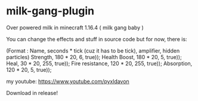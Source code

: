 # milk-gang-plugin
Over powered milk in minecraft 1.16.4 ( milk gang baby )

You can change the effects and stuff in source code
but for now, there is:

(Format : Name, seconds * tick (cuz it has to be tick), amplifier, hidden particles)
Strength, 180 * 20, 6, true));
Health Boost, 180 * 20, 5, true));
Heal, 30 * 20, 255, true));
Fire resistance, 120 * 20, 255, true));
Absorption, 120 * 20, 5, true));

my youtube: https://www.youtube.com/pyxldavon

Download in release!
